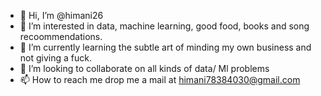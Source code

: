 - 👋 Hi, I’m @himani26
- 👀 I’m interested in data, machine learning, good food, books and song recoommendations.
- 🌱 I’m currently learning the subtle art of minding my own business and not giving a fuck.
- 💞️ I’m looking to collaborate on all kinds of data/ Ml problems
- 📫 How to reach me drop me a mail at himani78384030@gmail.com

<!---
himani26/himani26 is a ✨ special ✨ repository because its `README.md` (this file) appears on your GitHub profile.
You can click the Preview link to take a look at your changes.
--->
